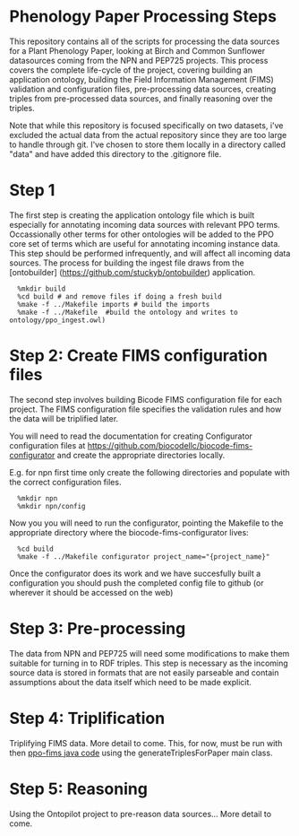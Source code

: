 # Phenology Paper Processing Steps

This repository contains all of the scripts for processing the data sources for a Plant
Phenology Paper, looking at Birch and Common Sunflower datasources coming from  the NPN
and PEP725 projects.  This process covers the complete life-cycle of the project, covering building
an application ontology, building the Field Information Management (FIMS) validation and configuration
files, pre-processing data sources, creating triples from pre-processed data sources, and finally
reasoning over the triples.

Note that while this repository is focused specifically on two datasets, i've excluded 
the actual data from the actual repository since they are too large to handle through git.
I've chosen to store them locally in a directory called "data" and have added this directory to the 
.gitignore file. 

# Step 1

The first step is creating the application ontology file which is built especially 
for annotating incoming data sources with relevant PPO terms.   Occassionally other terms for other 
ontologies will be added to the PPO core set of terms which are useful for annotating incoming instance data.
This step should be performed infrequently, and will affect all incoming data sources.  The process for building the 
ingest file  draws from the [ontobuilder] (https://github.com/stuckyb/ontobuilder) application.

```
  %mkdir build
  %cd build # and remove files if doing a fresh build
  %make -f ../Makefile imports # build the imports
  %make -f ../Makefile  #build the ontology and writes to ontology/ppo_ingest.owl)
```		
# Step 2: Create FIMS configuration files 

The second step involves building Bicode FIMS configuration file for each project.  The FIMS
configuration file specifies the validation rules and how the data will be triplified later.

You will need to read the documentation for creating Configurator configuration files at https://github.com/biocodellc/biocode-fims-configurator  and create the appropriate directories locally.

E.g. for npn first time only create the following directories and populate with the correct configuration files.
```
  %mkdir npn
  %mkdir npn/config
```

Now you you will need to run the configurator, pointing the Makefile to the appropriate directory where the biocode-fims-configurator lives:
```
  %cd build
  %make -f ../Makefile configurator project_name="{project_name}"
```

Once the configurator does its work and we have succesfully built a configuration you should push 
the completed config file to github (or wherever it should be accessed on the web)
 
# Step 3: Pre-processing 

The data from NPN and PEP725 will need some modifications to make them
suitable for turning in to RDF triples.  This step is necessary as the incoming source data is 
stored in formats that are not easily parseable and contain assumptions about the data itself which need to be made explicit.

# Step 4: Triplification

Triplifying FIMS data.  More detail to come.
This, for now, must be run with then [ppo-fims java code](https://github.com/biocodellc/ppo-fims) using the generateTriplesForPaper main class.

# Step 5: Reasoning

Using the Ontopilot project to pre-reason data sources... More detail to come.

